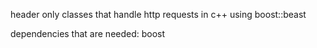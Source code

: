 header only classes that handle http requests in c++ using boost::beast

dependencies that are needed:
boost

